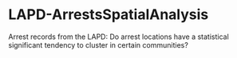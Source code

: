 # LAPD-ArrestsSpatialAnalysis
  Arrest records from the LAPD: Do arrest locations have a statistical significant tendency to cluster in certain communities?
